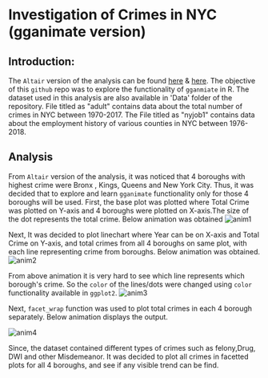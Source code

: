 # Investigation of Crimes in NYC (gganimate version)

## Introduction:
The `Altair` version of the analysis can be found [here](https://www.kaggle.com/apnanaam08/investigation-of-crimes-in-ny-using-altair-library)  & [here](https://www.kaggle.com/apnanaam08/crimes-in-ny-using-altair-library-p2). The objective of this `github` repo was to explore the functionality of `gganmiate` in R. The dataset used in this analysis are also available in 'Data' folder of the repository. File titled as "adult" contains data about the total number of crimes in NYC between 1970-2017. 
The File titled as "nyjob1" contains data about the employment history of various counties in NYC between 1976-2018.
## Analysis
From `Altair` version of the analysis, it was noticed that 4 boroughs with highest crime were Bronx , Kings, Queens and New York City.
Thus, it was decided that to explore and learn `gganimate` functionality only for those 4 boroughs will be used.
First, the base plot was plotted where Total Crime was plotted on Y-axis and 4 boroughs were plotted on X-axis.The size of the dot represents the total crime. Below animation was obtained
![anim1](https://user-images.githubusercontent.com/29586703/59888166-5f9bce00-9394-11e9-8260-4766f45913ea.gif)

Next, It was decided to plot linechart where Year can be on X-axis and Total Crime on Y-axis, and total crimes from all 4 boroughs on same plot, with each line representing crime from boroughs. Below animation was obtained.
![anim2](https://user-images.githubusercontent.com/29586703/59888352-3b8cbc80-9395-11e9-9f6d-da998bcb7a21.gif)

From above animation it is very hard to see which line represents which borough's crime. So the `color` of the lines/dots were changed using `color` functionality available in `ggplot2`.
![anim3](https://user-images.githubusercontent.com/29586703/59888476-f1f0a180-9395-11e9-89c8-5c9f09faec7f.gif)

Next, `facet_wrap` function was used to plot total crimes in each 4 borough separately. Below animation displays the output.

![anim4](https://user-images.githubusercontent.com/29586703/59888588-72170700-9396-11e9-880e-94cf06ec386f.gif)

Since, the dataset contained different types of crimes such as felony,Drug, DWI and other Misdemeanor. It was decided to plot all crimes in facetted plots for all 4 boroughs, and see if any visible trend can be find.


